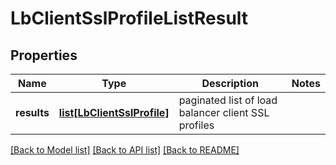 # LbClientSslProfileListResult

## Properties
Name | Type | Description | Notes
------------ | ------------- | ------------- | -------------
**results** | [**list[LbClientSslProfile]**](LbClientSslProfile.md) | paginated list of load balancer client SSL profiles | 

[[Back to Model list]](../README.md#documentation-for-models) [[Back to API list]](../README.md#documentation-for-api-endpoints) [[Back to README]](../README.md)

